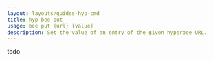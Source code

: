 ```yaml
---
layout: layouts/guides-hyp-cmd
title: hyp bee put
usage: bee put {url} [value]
description: Set the value of an entry of the given hyperbee URL.
---
```


todo